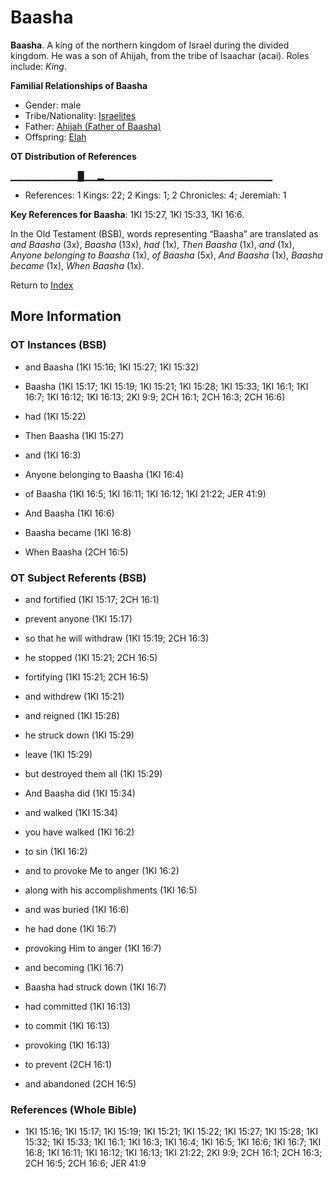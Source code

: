 # Baasha
**Baasha**. 
A king of the northern kingdom of Israel during the divided kingdom. He was a son of Ahijah, from the tribe of Isaachar (acai). 
Roles include: 
_King_. 




**Familial Relationships of Baasha**


* Gender: male
* Tribe/Nationality: [Israelites](../../../groups/md/acai/Israel.md)
* Father: [Ahijah (Father of Baasha)](Ahijah.3.md)
* Offspring: [Elah](Elah.2.md)


**OT Distribution of References**

▁▁▁▁▁▁▁▁▁▁█▁▁▂▁▁▁▁▁▁▁▁▁▁▁▁▁▁▁▁▁▁▁▁▁▁▁▁▁
* References: 1 Kings: 22; 2 Kings: 1; 2 Chronicles: 4; Jeremiah: 1



**Key References for Baasha**: 
1KI 15:27, 1KI 15:33, 1KI 16:6. 


In the Old Testament (BSB), words representing “Baasha” are translated as 
*and Baasha* (3x), *Baasha* (13x), *had* (1x), *Then Baasha* (1x), *and* (1x), *Anyone belonging to Baasha* (1x), *of Baasha* (5x), *And Baasha* (1x), *Baasha became* (1x), *When Baasha* (1x). 




Return to [Index](00-Index.md)

## More Information

### OT Instances (BSB)

* and Baasha (1KI 15:16; 1KI 15:27; 1KI 15:32)

* Baasha (1KI 15:17; 1KI 15:19; 1KI 15:21; 1KI 15:28; 1KI 15:33; 1KI 16:1; 1KI 16:7; 1KI 16:12; 1KI 16:13; 2KI 9:9; 2CH 16:1; 2CH 16:3; 2CH 16:6)

* had (1KI 15:22)

* Then Baasha (1KI 15:27)

* and (1KI 16:3)

* Anyone belonging to Baasha (1KI 16:4)

* of Baasha (1KI 16:5; 1KI 16:11; 1KI 16:12; 1KI 21:22; JER 41:9)

* And Baasha (1KI 16:6)

* Baasha became (1KI 16:8)

* When Baasha (2CH 16:5)



### OT Subject Referents (BSB)

* and fortified (1KI 15:17; 2CH 16:1)

* prevent anyone (1KI 15:17)

* so that he will withdraw (1KI 15:19; 2CH 16:3)

* he stopped (1KI 15:21; 2CH 16:5)

* fortifying (1KI 15:21; 2CH 16:5)

* and withdrew (1KI 15:21)

* and reigned (1KI 15:28)

* he struck down (1KI 15:29)

* leave (1KI 15:29)

* but destroyed them all (1KI 15:29)

* And Baasha did (1KI 15:34)

* and walked (1KI 15:34)

* you have walked (1KI 16:2)

* to sin (1KI 16:2)

* and to provoke Me to anger (1KI 16:2)

* along with his accomplishments (1KI 16:5)

* and was buried (1KI 16:6)

* he had done (1KI 16:7)

* provoking Him to anger (1KI 16:7)

* and becoming (1KI 16:7)

* Baasha had struck down (1KI 16:7)

* had committed (1KI 16:13)

* to commit (1KI 16:13)

* provoking (1KI 16:13)

* to prevent (2CH 16:1)

* and abandoned (2CH 16:5)



### References (Whole Bible)

* 1KI 15:16; 1KI 15:17; 1KI 15:19; 1KI 15:21; 1KI 15:22; 1KI 15:27; 1KI 15:28; 1KI 15:32; 1KI 15:33; 1KI 16:1; 1KI 16:3; 1KI 16:4; 1KI 16:5; 1KI 16:6; 1KI 16:7; 1KI 16:8; 1KI 16:11; 1KI 16:12; 1KI 16:13; 1KI 21:22; 2KI 9:9; 2CH 16:1; 2CH 16:3; 2CH 16:5; 2CH 16:6; JER 41:9



